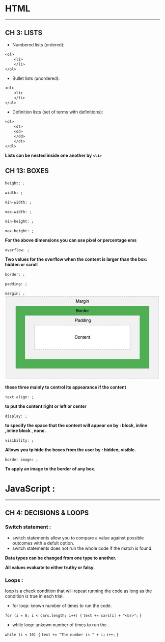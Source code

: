 # HTML
-------

## CH 3: LISTS

- Numbered lists (ordered):

```
<ol>
    <li>
    </li>
</ol>
```

- Bullet lists (unordered):
```
<ul>
    <li>
    </li>
</ul>   
```
- Definition lists (set of terms with definitions):
```
<dl>
    <dt>
    <dd>
    </dd>
    </dt>
</dl>   
```
**Lists can be nested inside one another by `<li>`**

## CH 13: BOXES


`height: ;`

`width: ; `

`min-width: ;`

`max-width: ; `

`min-height: ;`

`max-height: ;`

**For the above dimensions you can use pixel or percentage ems**

`overflow: ;`

**Two values for the overflow when the content is larger than the box: hidden or scroll**

`border: ;`                                  

`padding: ;`

`margin: ;`
![Box Model](box-model.png)

**these three mainly to control its appearance if the content**

`text align: ;`

**to put the content right or left or center**

`display: ;`

**to specify the space that the content will appear on by : block, inline ,inline block , none.**

`visibility: ;`

**Allows you tp hide the boxes from the user by : hidden, visible.**

`border image: ;`

**To apply an image to the border of any box.**




# JavaScript :
--------

## CH 4: DECISIONS & LOOPS

### Switch statement :

- switch statements allow you to compare a value against possible outcomes with a defult option.
- switch statements does not run the whole code if the match is found.

**Data types can be changed from one type to another.**

**All values evaluate to either truthy or falsy.**


### Loops :

loop is a check condition that will repeat running the code as long as the condition is true in each trial. 

- for loop: known number of times to run the code.

`for (i = 0; i < cars.length; i++) {`
`text += cars[i] + "<br>";`
`}`

- while loop: unkown number of times to run the .

`while (i < 10) {`
`text += "The number is " + i;`
`i++;`
`}`
